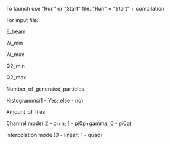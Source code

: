 To launch use "Run" or "Start" file. "Run" = "Start" + compilation 

For input file: 

E_beam

W_min 

W_max 

Q2_min 

Q2_max 

Number_of_generated_particles 

Histogramms(1 - Yes; else - no) 

Amount_of_files 

Channel mode( 2 - pi+n; 1 - pi0p+gamma; 0 - pi0p)

interpolation mode (0 - linear; 1 - quad)

